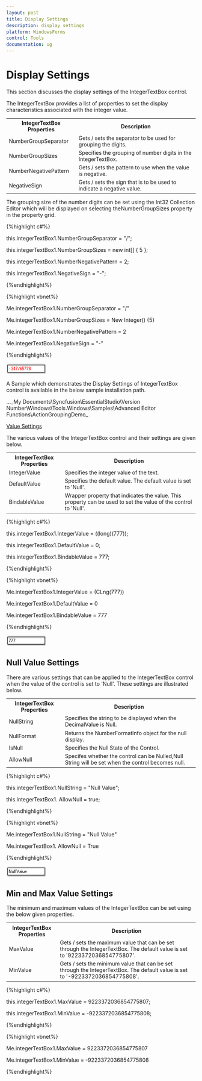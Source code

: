 ```yaml
---
layout: post
title: Display Settings
description: display settings
platform: WindowsForms
control: Tools
documentation: ug
---
```


# Display Settings

This section discusses the display settings of the IntegerTextBox control.

The IntegerTextBox provides a list of properties to set the display characteristics associated with the integer value.



<table>
<tr>
<th>
IntegerTextBox Properties</th><th>
Description</th></tr>
<tr>
<td>
NumberGroupSeparator</td><td>
Gets / sets the separator to be used for grouping the digits.</td></tr>
<tr>
<td>
NumberGroupSizes</td><td>
Specifies the grouping of number digits in the IntegerTextBox.</td></tr>
<tr>
<td>
NumberNegativePattern</td><td>
Gets / sets the pattern to use when the value is negative.</td></tr>
<tr>
<td>
NegativeSign</td><td>
Gets / sets the sign that is to be used to indicate a negative value.</td></tr>
</table>


The grouping size of the number digits can be set using the Int32 Collection Editor which will be displayed on selecting theNumberGroupSizes property in the property grid.

{%highlight c#%}



this.integerTextBox1.NumberGroupSeparator = "/";

this.integerTextBox1.NumberGroupSizes = new int[] { 5 };

this.integerTextBox1.NumberNegativePattern = 2;

this.integerTextBox1.NegativeSign = "-";

{%endhighlight%}

{%highlight vbnet%}

Me.integerTextBox1.NumberGroupSeparator = "/"

Me.integerTextBox1.NumberGroupSizes = New Integer() {5}

Me.integerTextBox1.NumberNegativePattern = 2

Me.integerTextBox1.NegativeSign = "-"

{%endhighlight%}

![](Overview_images/Overview_img442.png) 



A Sample which demonstrates the Display Settings of IntegerTextBox control is available in the below sample installation path.

…\_My Documents\Syncfusion\EssentialStudio\Version Number\Windows\Tools.Windows\Samples\Advanced Editor Functions\ActionGroupingDemo_

 [Value Settings](/windowsforms/percenttextbox/valuesettings)

The various values of the IntegerTextBox control and their settings are given below.



<table>
<tr>
<th>
IntegerTextBox Properties</th><th>
Description</th></tr>
<tr>
<td>
IntegerValue</td><td>
Specifies the integer value of the text.</td></tr>
<tr>
<td>
DefaultValue</td><td>
Specifies the default value. The default value is set to 'Null'.</td></tr>
<tr>
<td>
BindableValue</td><td>
Wrapper property that indicates the value. This property can be used to set the value of the control to 'Null'.</td></tr>
</table>


{%highlight c#%}



this.integerTextBox1.IntegerValue = ((long)(777));

this.integerTextBox1.DefaultValue = 0;

this.integerTextBox1.BindableValue = 777;

{%endhighlight%}

{%highlight vbnet%}

Me.integerTextBox1.IntegerValue = (CLng(777))

Me.integerTextBox1.DefaultValue = 0

Me.integerTextBox1.BindableValue = 777

{%endhighlight%}

![](Overview_images/Overview_img443.png) 


## Null Value Settings

There are various settings that can be applied to the IntegerTextBox control when the value of the control is set to 'Null'. These settings are illustrated below.



<table>
<tr>
<th>
IntegerTextBox Properties</th><th>
Description</th></tr>
<tr>
<td>
NullString</td><td>
Specifies the string to be displayed when the DecimalValue is Null.</td></tr>
<tr>
<td>
NullFormat</td><td>
Returns the NumberFormatInfo object for the null display.</td></tr>
<tr>
<td>
IsNull</td><td>
Specifies the Null State of the Control.</td></tr>
<tr>
<td>
AllowNull</td><td>
Specifes whether the control can be Nulled,Null String will be set when the control becomes null.</td></tr>
</table>


{%highlight c#%}



this.integerTextBox1.NullString = "Null Value";

this.integerTextBox1. AllowNull = true;

{%endhighlight%}



{%highlight vbnet%}



Me.integerTextBox1.NullString = "Null Value"

Me.integerTextBox1. AllowNull = True

{%endhighlight%}



![](Overview_images/Overview_img444.png) 


## Min and Max Value Settings

The minimum and maximum values of the IntegerTextBox can be set using the below given properties.



<table>
<tr>
<th>
IntegerTextBox Properties</th><th>
Description</th></tr>
<tr>
<td>
MaxValue</td><td>
Gets / sets the maximum value that can be set through the IntegerTextBox. The default value is set to '9223372036854775807'.</td></tr>
<tr>
<td>
MinValue</td><td>
Gets / sets the minimum value that can be set through the IntegerTextBox. The default value is set to '-9223372036854775808'.</td></tr>
</table>


{%highlight c#%}


this.integerTextBox1.MaxValue = 9223372036854775807;

this.integerTextBox1.MinValue = -9223372036854775808;

{%endhighlight%}


{%highlight  vbnet%}


Me.integerTextBox1.MaxValue = 9223372036854775807

Me.integerTextBox1.MinValue = -9223372036854775808

{%endhighlight%}